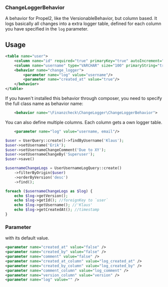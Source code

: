 ### ChangeLoggerBehavior

A behavior for Propel2, like the VersionableBehavior, but column based. It logs basically all changes
into a extra logger table, defined for each column you have specified in the `log` parameter.

## Usage

```xml
<table name="user">
    <column name="id" required="true" primaryKey="true" autoIncrement="true" type="INTEGER" />
    <column name="username" type="VARCHAR" size="100" primaryString="true" />
    <behavior name="change_logger">
        <parameter name="log" value="username"/>
        <parameter name="created_at" value="true"/>
    </behavior>
</table>
```

If you haven't installed this behavior through composer, you need to specify the full class name as behavior name:

```xml
    <behavior name="\Finanzcheck\ChangeLogger\ChangeLoggerBehavior">
```

You can also define multiple columns. Each column gets a own logger table.

```xml
    <parameter name="log" value="username, email"/>
```

```php
$user = UserQuery::create()->findByUsername('Klaus');
$user->setUsername('Erik');
$user->setUsernameChangeComment('Due to XY');
$user->setUsernameChangeBy('Superuser');
$user->save()

$usernameChangeLogs = UserUsernameLogQuery::create()
    ->filterByOrigin($user)
    ->orderByVersion('desc')
    ->find();

foreach ($usernameChangeLogs as $log) {
    echo $log->getVersion();
    echo $log->getId(); //foreignKey to `user`
    echo $log->getUsername(); //'Klaus'
    echo $log->getCreatedAt(); //timestamp
}
```

### Parameter

with its default value.

```xml
<parameter name="created_at" value="false" />
<parameter name="created_by" value="false" />
<parameter name="comment" value="false" />
<parameter name="created_at_column" value="log_created_at" />
<parameter name="created_by_column" value="log_created_by" />
<parameter name="comment_column" value="log_comment" />
<parameter name="version_column" value="version" />
<parameter name="log" value="" />
```
